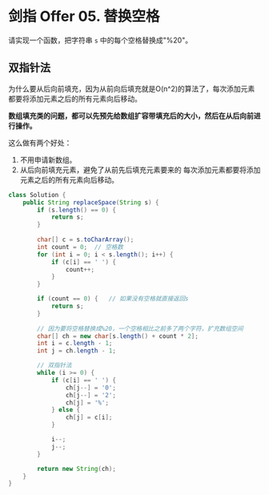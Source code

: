 # 剑指 Offer 05. 替换空格

 请实现一个函数，把字符串 `s` 中的每个空格替换成"%20"。 



## 双指针法

为什么要从后向前填充，因为从前向后填充就是O(n^2)的算法了，每次添加元素都要将添加元素之后的所有元素向后移动。

**数组填充类的问题，都可以先预先给数组扩容带填充后的大小，然后在从后向前进行操作。**

这么做有两个好处：

1. 不用申请新数组。
2. 从后向前填充元素，避免了从前先后填充元素要来的 每次添加元素都要将添加元素之后的所有元素向后移动。

```java
class Solution {
    public String replaceSpace(String s) {
        if (s.length() == 0) {
            return s;
        }
        
        char[] c = s.toCharArray();
        int count = 0;	// 空格数
        for (int i = 0; i < s.length(); i++) {
            if (c[i] == ' ') {
                count++;
            }
        }

        if (count == 0) {	// 如果没有空格就直接返回s
            return s;
        }
		
        // 因为要将空格替换成%20，一个空格相比之前多了两个字符，扩充数组空间
        char[] ch = new char[s.length() + count * 2];
        int i = c.length - 1;
        int j = ch.length - 1;

        // 双指针法
        while (i >= 0) {
            if (c[i] == ' ') {
                ch[j--] = '0';
                ch[j--] = '2';
                ch[j] = '%';
            } else {
                ch[j] = c[i];
            }

            i--;
            j--;
        }

        return new String(ch);
    }
}
```

